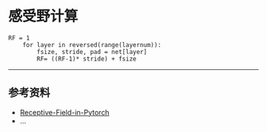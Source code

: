 # 感受野计算

```
RF = 1
    for layer in reversed(range(layernum)):
        fsize, stride, pad = net[layer]
        RF= ((RF-1)* stride) + fsize
```

---
## 参考资料

- [Receptive-Field-in-Pytorch](https://github.com/rogertrullo/Receptive-Field-in-Pytorch/blob/master/Receptive_Field.ipynb)
- ...
